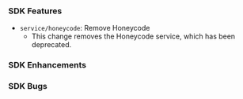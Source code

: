 ### SDK Features
* `service/honeycode`: Remove Honeycode
  * This change removes the Honeycode service, which has been deprecated.

### SDK Enhancements

### SDK Bugs
